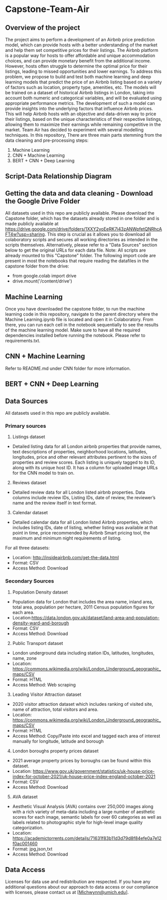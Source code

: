 # Capstone-Team-Air

## Overview of the project
The project aims to perform a development of an Airbnb price prediction model, which can provide hosts with a better understanding of the market and help them set competitive prices for their listings. The Airbnb platform is a popular way for hosts to offer affordable and unique accommodation choices, and can provide monetary benefit from the additional income. However, hosts often struggle to determine the optimal price for their listings, leading to missed opportunities and lower earnings. To address this problem, we propose to build and test both machine learning and deep learning models that predict the price of an Airbnb listing based on a variety of factors such as location, property type, amenities, etc. The models will be trained on a dataset of historical Airbnb listings in London, taking into account both numeric and categorical variables, and will be evaluated using appropriate performance metrics. The development of such a model can provide insights into the underlying factors that influence Airbnb prices. This will help Airbnb hosts with an objective and data-driven way to price their listings, based on the unique characteristics of their respective listings, allowing them to maximize their earnings while remaining competitive in the market. Team Air has decided to experiment with several modelling techniques. In this repository, There are three main parts stemming from the data cleaning and pre-processing steps: 

1) Machine Learning 
2) CNN + Machine Learning
3) BERT + CNN + Deep Learning

## Script-Data Relationship Diagram


## Getting the data and data cleaning - Download the Google Drive Folder 
All datasets used in this repo are publicly available. Please download the Capstone folder, which has the datasets already stored in one folder and is made publicly available at https://drive.google.com/drive/folders/1XXY2yoEeRK7i43zANWpfetQNRhcAFT4w?usp=sharing.
This step is crucial as it allows you to download all colaboratory scripts and secures all working directories as intended in the scripts themselves. Alternatively, please refer to a "Data Sources" section below  to get the original URLs for each data file.
Note: All scripts are already mounted to this "Capstone" folder. The following import code are present in most the notebooks that require reading the datafiles in the capstone folder from the drive:

- from google.colab import drive
- drive.mount('/content/drive')

## Machine Learning 
Once you have downloaded the capstone folder, to run the machine learning code in this repository, navigate to the parent directory where the Machine Learning.ipynb file is located and open it in Colaboratory. From there, you can run each cell in the notebook sequentially to see the results of the machine learning model. Make sure to have all the required dependencies installed before running the notebook. Please refer to requirements.txt.

## CNN + Machine Learning 
Refer to README.md under CNN folder for more information.

## BERT + CNN + Deep Learning


## Data Sources
All datasets used in this repo are publicly available.


### Primary sources

1) Listings dataset
- Detailed listing data for all London airbnb properties that provide names, text descriptions of properties, neighborhood locations, latitudes, longitudes, price and other relevant attributes pertinent to the sizes of properties and review scores. Each listing is uniquely tagged to its ID, along with its unique host ID. It has a column for uploaded image URLs for the CNN model to train on. 

2) Reviews dataset
- Detailed review data for all London listed airbnb properties. Data columns include review IDs, Listing IDs, date of review, the reviewer’s name and the review itself in text format.

3) Calendar dataset
- Detailed calendar data for all London listed Airbnb properties, which includes listing IDs, date of listing, whether listing was available at that point in time, price recommended by Airbnb Smart pricing tool, the maximum and minimum night requirements of listing.

For all three datasets:
- Location: http://insideairbnb.com/get-the-data.html
- Format: CSV
- Access Method: Download

### Secondary Sources

1) Population Density dataset
- Population data for London that includes the area name, inland area, total area, population per hectare, 2011 Census population figures for each area.
- Location:https://data.london.gov.uk/dataset/land-area-and-population-density-ward-and-borough
- Format: CSV
- Access Method: Download


2) Public Transport dataset
- London underground data including station IDs, latitudes, longitudes, name, zone
- Location: https://commons.wikimedia.org/wiki/London_Underground_geographic_maps/CSV
- Format: HTML
- Access Method: Web scraping


3) Leading Visitor Attraction dataset
- 2020 visitor attraction dataset which includes ranking of visited site, name of attraction, total visitors and area. 
- Location: https://commons.wikimedia.org/wiki/London_Underground_geographic_maps/CSV
- Format: HTML
- Access Method: Copy/Paste into excel and tagged each area of interest manually for longitude, latitude and borough


4) London boroughs property prices dataset
- 2021 average property prices by boroughs can be found within this dataset. 
- Location: https://www.gov.uk/government/statistics/uk-house-price-index-for-october-2021/uk-house-price-index-england-october-2021
- Format: CSV
- Access Method: Download


5) AVA dataset 
-  Aesthetic Visual Analysis (AVA) contains over 250,000 images along with a rich variety of meta-data including a large number of aesthetic scores for each image, semantic labels for over 60 categories as well as labels related to photographic style for high-level image quality categorization.
- Location: https://academictorrents.com/details/71631f83b11d3d79d8f84efe0a7e12f0ac001460
- Format: jpg,json,txt
- Access Method: Download


## Data Access
Licenses for data use and redistribution are respected. If you have any additional questions about our approach to data access or our compliance with licenses, please contact us at [Michwynn@umich.edu].

